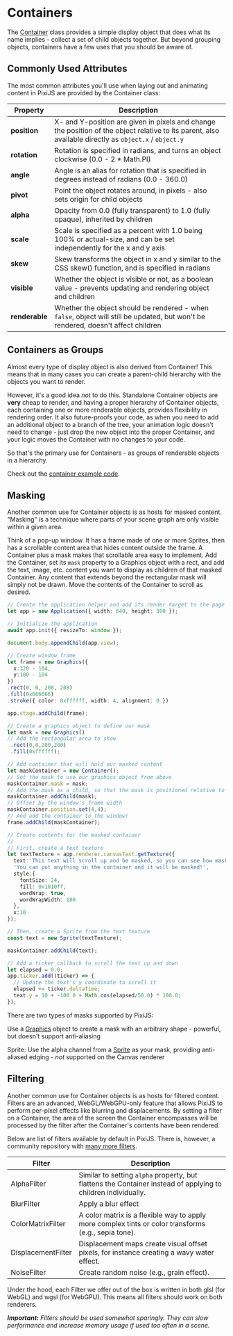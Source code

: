 # Containers

The [Container](https://pixijs.download/release/docs/scene.Container.html) class provides a simple display object that does what its name implies - collect a set of child objects together.  But beyond grouping objects, containers have a few uses that you should be aware of.

## Commonly Used Attributes

The most common attributes you'll use when laying out and animating content in PixiJS are provided by the Container class:

| Property | Description |
| --- | --- |
| **position** | X- and Y-position are given in pixels and change the position of the object relative to its parent, also available directly as `object.x` / `object.y` |
| **rotation** | Rotation is specified in radians, and turns an object clockwise (0.0 - 2 * Math.PI) |
| **angle** | Angle is an alias for rotation that is specified in degrees instead of radians (0.0 - 360.0) |
| **pivot** | Point the object rotates around, in pixels - also sets origin for child objects |
| **alpha** | Opacity from 0.0 (fully transparent) to 1.0 (fully opaque), inherited by children |
| **scale** | Scale is specified as a percent with 1.0 being 100% or actual-size, and can be set independently for the x and y axis |
| **skew** | Skew transforms the object in x and y similar to the CSS skew() function, and is specified in radians |
| **visible** | Whether the object is visible or not, as a boolean value - prevents updating and rendering object and children |
| **renderable** | Whether the object should be rendered - when `false`, object will still be updated, but won't be rendered, doesn't affect children |

## Containers as Groups

Almost every type of display object is also derived from Container!  This means that in many cases you can create a parent-child hierarchy with the objects you want to render.

However, it's a good idea _not_ to do this.  Standalone Container objects are **very** cheap to render, and having a proper hierarchy of Container objects, each containing one or more renderable objects, provides flexibility in rendering order.  It also future-proofs your code, as when you need to add an additional object to a branch of the tree, your animation logic doesn't need to change - just drop the new object into the proper Container, and your logic moves the Container with no changes to your code.

So that's the primary use for Containers - as groups of renderable objects in a hierarchy.

Check out the [container example code](../../examples/basic/container).

## Masking

Another common use for Container objects is as hosts for masked content.  "Masking" is a technique where parts of your scene graph are only visible within a given area.

Think of a pop-up window.  It has a frame made of one or more Sprites, then has a scrollable content area that hides content outside the frame.  A Container plus a mask makes that scrollable area easy to implement.  Add the Container, set its `mask` property to a Graphics object with a rect, and add the text, image, etc. content you want to display as children of that masked Container.  Any content that extends beyond the rectangular mask will simply not be drawn.  Move the contents of the Container to scroll as desired.

```ts
// Create the application helper and add its render target to the page
let app = new Application({ width: 640, height: 360 });

// Initialize the application
await app.init({ resizeTo: window });

document.body.appendChild(app.view);

// Create window frame
let frame = new Graphics({
  x:320 - 104,
  y:180 - 104
})
.rect(0, 0, 208, 208)
.fill(0x666666)
.stroke({ color: 0xffffff, width: 4, alignment: 0 })

app.stage.addChild(frame);

// Create a graphics object to define our mask
let mask = new Graphics()
// Add the rectangular area to show
 .rect(0,0,200,200)
 .fill(0xffffff);

// Add container that will hold our masked content
let maskContainer = new Container();
// Set the mask to use our graphics object from above
maskContainer.mask = mask;
// Add the mask as a child, so that the mask is positioned relative to its parent
maskContainer.addChild(mask);
// Offset by the window's frame width
maskContainer.position.set(4,4);
// And add the container to the window!
frame.addChild(maskContainer);

// Create contents for the masked container
//
// First, create a text texture
let textTexture = app.renderer.canvasText.getTexture({
  text:'This text will scroll up and be masked, so you can see how masking works.  Lorem ipsum and all that.\n\n' +
  'You can put anything in the container and it will be masked!',
  style:{
    fontSize: 24,
    fill: 0x1010ff,
    wordWrap: true,
    wordWrapWidth: 180
  },
  x:10
});

// Then, create a Sprite from the text texture
const text = new Sprite(textTexture);

maskContainer.addChild(text);

// Add a ticker callback to scroll the text up and down
let elapsed = 0.0;
app.ticker.add((ticker) => {
  // Update the text's y coordinate to scroll it
  elapsed += ticker.deltaTime;
  text.y = 10 + -100.0 + Math.cos(elapsed/50.0) * 100.0;
});
```

There are two types of masks supported by PixiJS:

Use a [Graphics](https://pixijs.download/release/docs/scene.Graphics.html) object to create a mask with an arbitrary shape - powerful, but doesn't support anti-aliasing

Sprite: Use the alpha channel from a [Sprite](https://pixijs.download/release/docs/scene.Sprite.html) as your mask, providing anti-aliased edging - _not_ supported on the Canvas renderer

## Filtering

Another common use for Container objects is as hosts for filtered content.  Filters are an advanced, WebGL/WebGPU-only feature that allows PixiJS to perform per-pixel effects like blurring and displacements.  By setting a filter on a Container, the area of the screen the Container encompasses will be processed by the filter after the Container's contents have been rendered.

Below are list of filters available by default in PixiJS. There is, however, a community repository with [many more filters](https://github.com/pixijs/filters).

| Filter                                                                                 | Description                                                                                                   |
| ---                                                                                    | ---                                                                                                           |
| AlphaFilter                      | Similar to setting `alpha` property, but flattens the Container instead of applying to children individually. |
| BlurFilter                         | Apply a blur effect                                                                                           |
| ColorMatrixFilter   | A color matrix is a flexible way to apply more complex tints or color transforms (e.g., sepia tone).          |
| DisplacementFilter | Displacement maps create visual offset pixels, for instance creating a wavy water effect.                     |
| NoiseFilter                      | Create random noise (e.g., grain effect).                                                                     |

Under the hood, each Filter we offer out of the box is written in both glsl (for WebGL) and wgsl (for WebGPU). This means all filters should work on both renderers.

_**Important:** Filters should be used somewhat sparingly. They can slow performance and increase memory usage if used too often in a scene._
